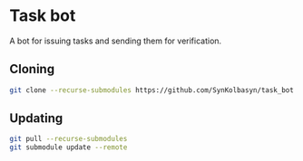 # Task bot
A bot for issuing tasks and sending them for verification.

## Cloning
```Bash
git clone --recurse-submodules https://github.com/SynKolbasyn/task_bot.git
```


## Updating
```Bash
git pull --recurse-submodules
git submodule update --remote
```
